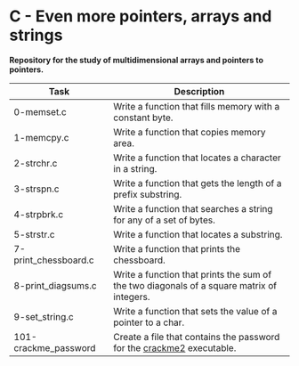 # C - Even more pointers, arrays and strings

**Repository for the study of multidimensional arrays and pointers to pointers.**

| Task | Description |
|--|--|
| 0-memset.c | Write a function that fills memory with a constant byte. |
| 1-memcpy.c | Write a function that copies memory area. |
| 2-strchr.c | Write a function that locates a character in a string. |
| 3-strspn.c| Write a function that gets the length of a prefix substring. |
| 4-strpbrk.c | Write a function that searches a string for any of a set of bytes. |
| 5-strstr.c | Write a function that locates a substring. |
|  7-print_chessboard.c| Write a function that prints the chessboard. |
| 8-print_diagsums.c | Write a function that prints the sum of the two diagonals of a square matrix of integers. |
| 9-set_string.c | Write a function that sets the value of a pointer to a char. |
| 101-crackme_password | Create a file that contains the password for the [crackme2](https://github.com/holbertonschool/0x06.c "crackme2") executable. |

